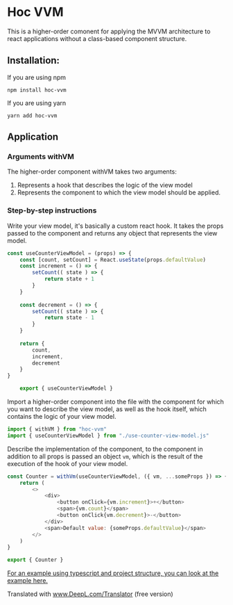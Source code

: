 # Hoc VVM
This is a higher-order comonent for applying the MVVM architecture to react applications without a class-based component structure.
## Installation:
If you are using npm

    npm install hoc-vvm
If you are using yarn

    yarn add hoc-vvm

## Application
### Arguments withVM
The higher-order component withVM takes two arguments:

1. Represents a hook that describes the logic of the view model
2. Represents the component to which the view model should be applied.

### Step-by-step instructions

Write your view model, it's basically a custom react hook. It takes the props passed to the component and returns any object that represents the view model.
```javascript
const useCounterViewModel = (props) => {
    const [count, setCount] = React.useState(props.defaultValue)
    const increment = () => {
        setCount(( state ) => {
            return state + 1
        }
    }
    
    const decrement = () => {
        setCount(( state ) => {
            return state - 1
        }
    }
    
    return {
        count,
        increment,
        decrement
    }
}

    export { useCounterViewModel }
```
Import a higher-order component into the file with the component for which you want to describe the view model, as well as the hook itself, which contains the logic of your view model.
```javascript
import { withVM } from "hoc-vvm"
import { useCounterViewModel } from "./use-counter-view-model.js"
```
Describe the implementation of the component, to the component in addition to all props is passed an object `vm`, which is the result of the execution of the hook of your view model.
```javascript
const Counter = withVm(useCounterViewModel, ({ vm, ...someProps }) => { 
    return (
        <>
            <div>
                <button onClick={vm.increment}>+</button>
                <span>{vm.count}</span>
                <button onClick{vm.decrement}>-</button>
            </div>
            <span>Default value: {someProps.defaultValue}</span>
        </>
    )
}

export { Counter }
```

[For an example using typescript and project structure, you can look at the example here.](https://github.com/khanindev/hoc-vvm/tree/main/example)



Translated with www.DeepL.com/Translator (free version)